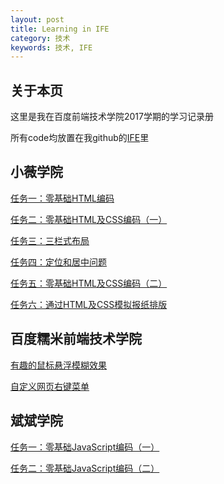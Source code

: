 ```yaml
---
layout: post
title: Learning in IFE
category: 技术
keywords: 技术, IFE
---
```


## 关于本页

这里是我在百度前端技术学院2017学期的学习记录册

所有code均放置在我github的[IFE](https://github.com/niyungang/IFE)里

## 小薇学院

[任务一：零基础HTML编码](https://github.com/niyungang/IFE/blob/master/HTML/demo1.html)

[任务二：零基础HTML及CSS编码（一）](https://github.com/niyungang/IFE/blob/master/HTML/demo2.html)

[任务三：三栏式布局](https://github.com/niyungang/IFE/blob/master/HTML/demo3.html)

[任务四：定位和居中问题](https://github.com/niyungang/IFE/blob/master/HTML/demo4.html)

[任务五：零基础HTML及CSS编码（二）](https://github.com/niyungang/IFE/blob/master/HTML/demo5.html)

[任务六：通过HTML及CSS模拟报纸排版](https://github.com/niyungang/IFE/blob/master/HTML/demo6/html/demo6.html)

## 百度糯米前端技术学院

[有趣的鼠标悬浮模糊效果](https://github.com/niyungang/IFE/blob/master/%E9%BC%A0%E6%A0%87%E6%82%AC%E6%B5%AE%E6%A8%A1%E7%B3%8A%E6%95%88%E6%9E%9C/mydemo.html)

[自定义网页右键菜单](https://github.com/niyungang/IFE/blob/master/%E8%87%AA%E5%AE%9A%E4%B9%89%E7%BD%91%E9%A1%B5%E5%8F%B3%E9%94%AE%E8%8F%9C%E5%8D%95/%E5%85%A8%E5%B1%80%E4%BF%AE%E6%94%B9%E6%95%88%E6%9E%9C.html)

## 斌斌学院

[任务一：零基础JavaScript编码（一）](https://github.com/niyungang/IFE/blob/master/JS/demo1.html)

[任务二：零基础JavaScript编码（二）](https://github.com/niyungang/IFE/blob/master/JS/demo2.html)
